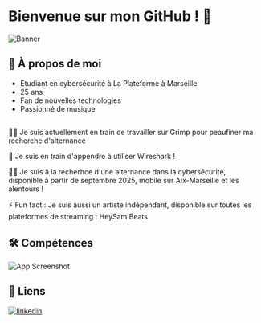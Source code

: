 
# Bienvenue sur mon GitHub ! 👋


![Banner](https://drive.google.com/file/d/1LKit68cuhwZ0U49pMm_MjnggPIdh54id/view?usp=sharing)


## 🚀  À propos de moi
- Etudiant en cybersécurité à La Plateforme à Marseille 
- 25 ans
- Fan de nouvelles technologies
- Passionné de musique



##
👩‍💻 Je suis actuellement en train de travailler sur Grimp pour peaufiner ma recherche d'alternance 

🧠 Je suis en train d'appendre à utiliser Wireshark !

👯‍♀️ Je suis à la recherhce d'une alternance dans la cybersécurité, disponible à partir de septembre 2025, mobile sur Aix-Marseille et les alentours !

⚡️ Fun fact : Je suis aussi un artiste indépendant, disponible sur toutes les plateformes de streaming : HeySam Beats

## 🛠 Compétences
![App Screenshot](https://skillicons.dev/icons?i=html,css,debian,git,github,linkedin,py,stackoverflow,windows,bash,linux,dhcp,ssh,ftp,voip)


## 🔗 Liens
[![linkedin](https://img.shields.io/badge/linkedin-0A66C2?style=for-the-badge&logo=linkedin&logoColor=white)](https://www.linkedin.com/in/samuel-rigaux//)

